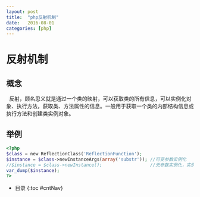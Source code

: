 ```yaml
---
layout: post
title:  "php反射机制"
date:   2016-08-01
categories: [php]
---
```


# 反射机制

## 概念

&nbsp;&nbsp;反射，顾名思义就是通过一个类的映射，可以获取类的所有信息，可以实例化对象、执行方法，获取类、方法属性的信息。一般用于获取一个类的内部结构信息或执行方法和创建类实例对象。

## 举例
```php
<?php
$class = new ReflectionClass('ReflectionFunction');
$instance = $class->newInstanceArgs(array('substr')); //可变参数实例化
//$instance = $class->newInstance();                  //无参数实例化，实例化的对象可以像new的对象一样使用
var_dump($instance);
?>
```




* 目录
{:toc #cntNav}



